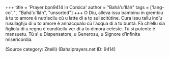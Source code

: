 +++
title = 'Prayer bpn9414 in Corsica'
author = "Bahá'u'lláh"
tags = ['lang-co', '', "Bahá'u'lláh", "unsorted"]
+++
O Diu, alleva issu bambinu in grembiu à tu to amore è nutrìscilu cù u latte di a to sullecitùtine. Cura issu tallu ind’u rusulaghju di u to amore è annàcqualu cù l’acqua di a to buntà. Fà ch’ellu sia figliolu di u regnu è cundùcilu ver di a to dimora celeste. Tù sì putente è mansuetu. Tù sì u Dispensatore, u Generosu, u Signore d’infinita misericordia.

(Source category: Zitelli)
(Bahaiprayers.net ID: 9414)
